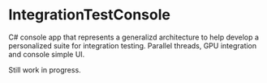 # IntegrationTestConsole
C# console app that represents a generalizd architecture to help develop a personalized suite for integration testing. Parallel threads, GPU integration and console simple UI.

Still work in progress.
